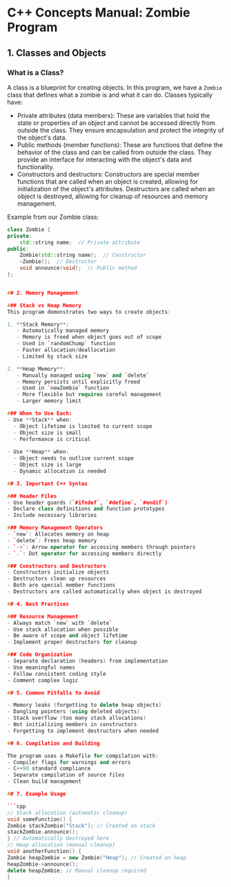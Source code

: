 # C++ Concepts Manual: Zombie Program

## 1. Classes and Objects

### What is a Class?
A class is a blueprint for creating objects. In this program, we have a `Zombie` class that defines what a zombie is and what it can do. Classes typically have:
- Private attributes (data members): These are variables that hold the state or properties of an object and cannot be accessed directly from outside the class. They ensure encapsulation and protect the integrity of the object's data.
- Public methods (member functions): These are functions that define the behavior of the class and can be called from outside the class. They provide an interface for interacting with the object's data and functionality.
- Constructors and destructors: Constructors are special member functions that are called when an object is created, allowing for initialization of the object's attributes. Destructors are called when an object is destroyed, allowing for cleanup of resources and memory management.

Example from our Zombie class:
```cpp
class Zombie {
private:
    std::string name;  // Private attribute
public:
    Zombie(std::string name);  // Constructor
    ~Zombie();  // Destructor
    void announce(void);  // Public method
};


## 2. Memory Management

### Stack vs Heap Memory
This program demonstrates two ways to create objects:

1. **Stack Memory**:
   - Automatically managed memory
   - Memory is freed when object goes out of scope
   - Used in `randomChump` function
   - Faster allocation/deallocation
   - Limited by stack size

2. **Heap Memory**:
   - Manually managed using `new` and `delete`
   - Memory persists until explicitly freed
   - Used in `newZombie` function
   - More flexible but requires careful management
   - Larger memory limit

### When to Use Each:
- Use **Stack** when:
  - Object lifetime is limited to current scope
  - Object size is small
  - Performance is critical
  
- Use **Heap** when:
  - Object needs to outlive current scope
  - Object size is large
  - Dynamic allocation is needed

## 3. Important C++ Syntax

### Header Files
- Use header guards (`#ifndef`, `#define`, `#endif`)
- Declare class definitions and function prototypes
- Include necessary libraries

### Memory Management Operators
- `new`: Allocates memory on heap
- `delete`: Frees heap memory
- `->`: Arrow operator for accessing members through pointers
- `.`: Dot operator for accessing members directly

### Constructors and Destructors
- Constructors initialize objects
- Destructors clean up resources
- Both are special member functions
- Destructors are called automatically when object is destroyed

## 4. Best Practices

### Resource Management
- Always match `new` with `delete`
- Use stack allocation when possible
- Be aware of scope and object lifetime
- Implement proper destructors for cleanup

### Code Organization
- Separate declaration (headers) from implementation
- Use meaningful names
- Follow consistent coding style
- Comment complex logic

## 5. Common Pitfalls to Avoid

- Memory leaks (forgetting to delete heap objects)
- Dangling pointers (using deleted objects)
- Stack overflow (too many stack allocations)
- Not initializing members in constructors
- Forgetting to implement destructors when needed

## 6. Compilation and Building

The program uses a Makefile for compilation with:
- Compiler flags for warnings and errors
- C++98 standard compliance
- Separate compilation of source files
- Clean build management

## 7. Example Usage

```cpp
// Stack allocation (automatic cleanup)
void someFunction() {
Zombie stackZombie("Stack"); // Created on stack
stackZombie.announce();
} // Automatically destroyed here
// Heap allocation (manual cleanup)
void anotherFunction() {
Zombie heapZombie = new Zombie("Heap"); // Created on heap
heapZombie->announce();
delete heapZombie; // Manual cleanup required
}
```
